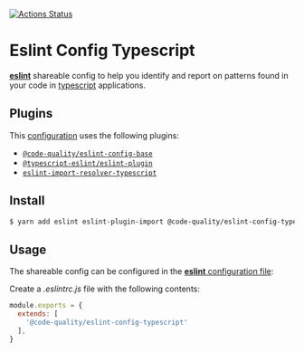 [![Actions Status](https://github.com/code-quality-resources/eslint-config-typescript/workflows/CI/badge.svg)](https://github.com/code-quality-resources/eslint-config-typescript/actions?query=workflow%3A%22CI%22)

# Eslint Config Typescript

[**eslint**](https://github.com/eslint/eslint) shareable config to help you identify and report on patterns found in your code in [typescript](https://github.com/microsoft/TypeScript) applications.

## Plugins

This [configuration](https://github.com/code-quality-resources/eslint-config-typescript/blob/master/index.js) uses the following plugins:

- [`@code-quality/eslint-config-base`](https://github.com/code-quality-resources/eslint-config-base)
- [`@typescript-eslint/eslint-plugin`](https://github.com/typescript-eslint/typescript-eslint)
- [`eslint-import-resolver-typescript`](https://github.com/alexgorbatchev/eslint-import-resolver-typescript)

## Install

```bash
$ yarn add eslint eslint-plugin-import @code-quality/eslint-config-typescript -D
```

## Usage

The shareable config can be configured in the [**eslint** configuration file](https://eslint.org/docs/user-guide/configuring):

Create a _.eslintrc.js_ file with the following contents:

```js
module.exports = {
  extends: [
    '@code-quality/eslint-config-typescript'
  ],
}
```
